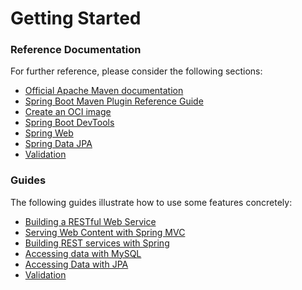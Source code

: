 # Getting Started

### Reference Documentation
For further reference, please consider the following sections:

* [Official Apache Maven documentation](https://maven.apache.org/guides/index.html)
* [Spring Boot Maven Plugin Reference Guide](https://docs.spring.io/spring-boot/docs/3.2.6-SNAPSHOT/maven-plugin/reference/html/)
* [Create an OCI image](https://docs.spring.io/spring-boot/docs/3.2.6-SNAPSHOT/maven-plugin/reference/html/#build-image)
* [Spring Boot DevTools](https://docs.spring.io/spring-boot/docs/3.2.6-SNAPSHOT/reference/htmlsingle/index.html#using.devtools)
* [Spring Web](https://docs.spring.io/spring-boot/docs/3.2.6-SNAPSHOT/reference/htmlsingle/index.html#web)
* [Spring Data JPA](https://docs.spring.io/spring-boot/docs/3.2.6-SNAPSHOT/reference/htmlsingle/index.html#data.sql.jpa-and-spring-data)
* [Validation](https://docs.spring.io/spring-boot/docs/3.2.6-SNAPSHOT/reference/htmlsingle/index.html#io.validation)

### Guides
The following guides illustrate how to use some features concretely:

* [Building a RESTful Web Service](https://spring.io/guides/gs/rest-service/)
* [Serving Web Content with Spring MVC](https://spring.io/guides/gs/serving-web-content/)
* [Building REST services with Spring](https://spring.io/guides/tutorials/rest/)
* [Accessing data with MySQL](https://spring.io/guides/gs/accessing-data-mysql/)
* [Accessing Data with JPA](https://spring.io/guides/gs/accessing-data-jpa/)
* [Validation](https://spring.io/guides/gs/validating-form-input/)

